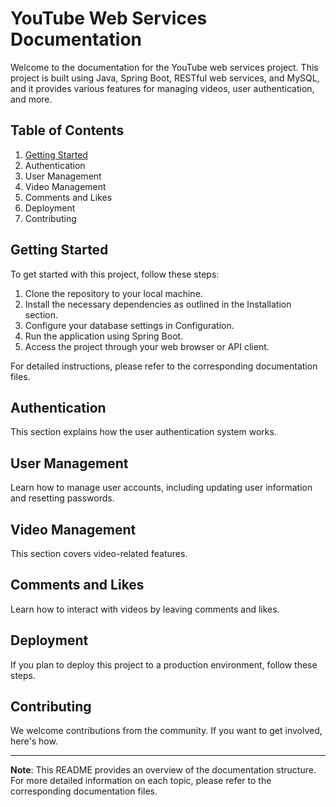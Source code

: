 # YouTube Web Services Documentation

Welcome to the documentation for the YouTube web services project. This project is built using Java, Spring Boot, RESTful web services, and MySQL, and it provides various features for managing videos, user authentication, and more.

## Table of Contents

1. [Getting Started](#getting-started)
2. Authentication
3. User Management
4. Video Management
5. Comments and Likes
6. Deployment
7. Contributing

## Getting Started

To get started with this project, follow these steps:

1. Clone the repository to your local machine.
2. Install the necessary dependencies as outlined in the Installation section.
3. Configure your database settings in Configuration.
4. Run the application using Spring Boot.
5. Access the project through your web browser or API client.

For detailed instructions, please refer to the corresponding documentation files.

## Authentication

This section explains how the user authentication system works.

## User Management

Learn how to manage user accounts, including updating user information and resetting passwords.

## Video Management

This section covers video-related features.

## Comments and Likes

Learn how to interact with videos by leaving comments and likes.

## Deployment

If you plan to deploy this project to a production environment, follow these steps.

## Contributing

We welcome contributions from the community. If you want to get involved, here's how.

---

**Note**: This README provides an overview of the documentation structure. For more detailed information on each topic, please refer to the corresponding documentation files.

